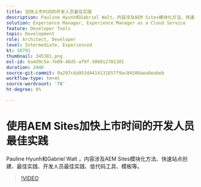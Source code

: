 ```yaml
---
title: 加快上市时间的开发人员最佳实践
description: Pauline Hyunh和Gabriel Walt，内容涉及AEM Sites模块化方法、快速站点创建、最佳实践……开发人员最佳实践、低代码工具、模板等。 （应为60至160个字符，但实为177个字符）
solution: Experience Manager, Experience Manager as a Cloud Service
feature: Developer Tools
topic: Development
role: Architect, Developer
level: Intermediate, Experienced
kt: 10791
thumbnail: 345381.png
exl-id: 6a4d9c5e-7e09-46d5-af9f-306012701301
duration: 2446
source-git-commit: 9a297cda953d4414131657f9ac84580aea0eabeb
workflow-type: tm+mt
source-wordcount: '78'
ht-degree: 0%

---
```


# 使用AEM Sites加快上市时间的开发人员最佳实践

Pauline Hyunh和Gabriel Walt ，内容涉及AEM Sites模块化方法、快速站点创建、最佳实践、开发人员最佳实践、低代码工具、模板等。

>[!VIDEO](https://video.tv.adobe.com/v/345381/?quality=12&learn=on)
